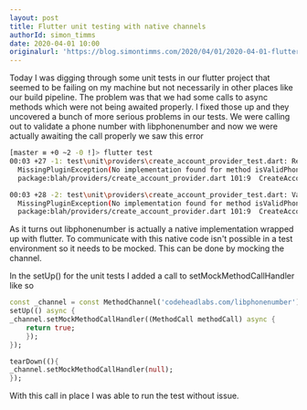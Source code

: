 ```yaml
---
layout: post
title: Flutter unit testing with native channels
authorId: simon_timms
date: 2020-04-01 10:00
originalurl: 'https://blog.simontimms.com/2020/04/01/2020-04-01-flutter-tests-with-native/'
---
```


Today I was digging through some unit tests in our flutter project that seemed to be failing on my machine but not necessarily in other places like our build pipeline. The problem was that we had some calls to async methods which were not being awaited properly. I fixed those up and they uncovered a bunch of more serious problems in our tests. We were calling out to validate a phone number with libphonenumber and now we were actually awaiting the call properly we saw this error

```bash
[master ≡ +0 ~2 -0 !]> flutter test
00:03 +27 -1: test\unit\providers\create_account_provider_test.dart: Real mobile number - is valid [E]
  MissingPluginException(No implementation found for method isValidPhoneNumber on channel codeheadlabs.com/libphonenumber)
  package:blah/providers/create_account_provider.dart 101:9  CreateAccountProvider.setMobileNumber

00:03 +28 -2: test\unit\providers\create_account_provider_test.dart: Valid state if properties are valid [E]
  MissingPluginException(No implementation found for method isValidPhoneNumber on channel codeheadlabs.com/libphonenumber)
  package:blah/providers/create_account_provider.dart 101:9  CreateAccountProvider.setMobileNumber
```

As it turns out libphonenumber is actually a native implementation wrapped up with flutter. To communicate with this native code isn't possible in a test environment so it needs to be mocked. This can be done by mocking the channel. 

In the setUp() for the unit tests I added a call to setMockMethodCallHandler like so 

```dart
const _channel = const MethodChannel('codeheadlabs.com/libphonenumber');
setUp(() async {
_channel.setMockMethodCallHandler((MethodCall methodCall) async {
    return true;
    });  
});

tearDown((){
_channel.setMockMethodCallHandler(null);
});
```

With this call in place I was able to run the test without issue. 
